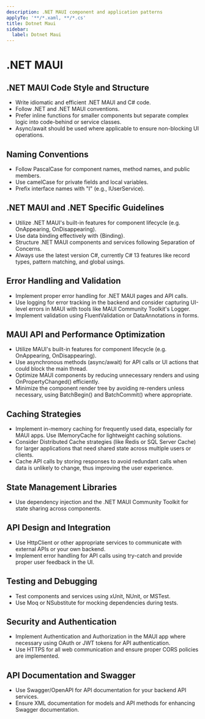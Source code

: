 ```yaml
---
description: .NET MAUI component and application patterns
applyTo: '**/*.xaml, **/*.cs'
title: Dotnet Maui
sidebar:
  label: Dotnet Maui
---
```


# .NET MAUI

## .NET MAUI Code Style and Structure

- Write idiomatic and efficient .NET MAUI and C# code.
- Follow .NET and .NET MAUI conventions.
- Prefer inline functions for smaller components but separate complex logic into code-behind or service classes.
- Async/await should be used where applicable to ensure non-blocking UI operations.

## Naming Conventions

- Follow PascalCase for component names, method names, and public members.
- Use camelCase for private fields and local variables.
- Prefix interface names with "I" (e.g., IUserService).

## .NET MAUI and .NET Specific Guidelines

- Utilize .NET MAUI's built-in features for component lifecycle (e.g. OnAppearing, OnDisappearing).
- Use data binding effectively with {Binding}.
- Structure .NET MAUI components and services following Separation of Concerns.
- Always use the latest version C#, currently C# 13 features like record types, pattern matching, and global usings.

## Error Handling and Validation

- Implement proper error handling for .NET MAUI pages and API calls.
- Use logging for error tracking in the backend and consider capturing UI-level errors in MAUI with tools like MAUI Community Toolkit's Logger.
- Implement validation using FluentValidation or DataAnnotations in forms.

## MAUI API and Performance Optimization

- Utilize MAUI's built-in features for component lifecycle (e.g. OnAppearing, OnDisappearing).
- Use asynchronous methods (async/await) for API calls or UI actions that could block the main thread.
- Optimize MAUI components by reducing unnecessary renders and using OnPropertyChanged() efficiently.
- Minimize the component render tree by avoiding re-renders unless necessary, using BatchBegin() and BatchCommit() where appropriate.

## Caching Strategies

- Implement in-memory caching for frequently used data, especially for MAUI apps. Use IMemoryCache for lightweight caching solutions.
- Consider Distributed Cache strategies (like Redis or SQL Server Cache) for larger applications that need shared state across multiple users or clients.
- Cache API calls by storing responses to avoid redundant calls when data is unlikely to change, thus improving the user experience.

## State Management Libraries

- Use dependency injection and the .NET MAUI Community Toolkit for state sharing across components.

## API Design and Integration

- Use HttpClient or other appropriate services to communicate with external APIs or your own backend.
- Implement error handling for API calls using try-catch and provide proper user feedback in the UI.

## Testing and Debugging

- Test components and services using xUnit, NUnit, or MSTest.
- Use Moq or NSubstitute for mocking dependencies during tests.

## Security and Authentication

- Implement Authentication and Authorization in the MAUI app where necessary using OAuth or JWT tokens for API authentication.
- Use HTTPS for all web communication and ensure proper CORS policies are implemented.

## API Documentation and Swagger

- Use Swagger/OpenAPI for API documentation for your backend API services.
- Ensure XML documentation for models and API methods for enhancing Swagger documentation.
